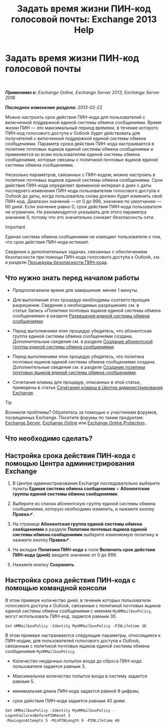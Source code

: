﻿---
title: 'Задать время жизни ПИН-код голосовой почты: Exchange 2013 Help'
TOCTitle: Задать время жизни ПИН-код голосовой почты
ms:assetid: d17f0bf6-0ad6-40a4-bdd5-f7098f39250d
ms:mtpsurl: https://technet.microsoft.com/ru-ru/library/Bb124712(v=EXCHG.150)
ms:contentKeyID: 50556488
ms.date: 05/22/2018
mtps_version: v=EXCHG.150
ms.translationtype: MT
---

# Задать время жизни ПИН-код голосовой почты

 

_**Применимо к:** Exchange Online, Exchange Server 2013, Exchange Server 2016_

_**Последнее изменение раздела:** 2013-02-22_

Можно настроить срок действия ПИН-кода для пользователей с включенной поддержкой единой системы обмена сообщениями. Время жизни ПИН — это максимальный период времени, в течение которого ПИН-код голосового доступа к Outlook будет действовать для получателей с включенной поддержкой единой системы обмена сообщениями. Параметр срока действия ПИН-кода настраивается в политике почтовых ящиков единой системы обмена сообщениями и применяется ко всем пользователям единой системы обмена сообщениями, которые связаны с политикой почтовых ящиков единой системы обмена сообщениями.

Несколько параметров, связанных с ПИН-кодом, можно настроить в политике почтовых ящиков единой системы обмена сообщениями. Срок действия ПИН-кода определяет временной интервал в днях с даты последнего изменения ПИН-кода пользователем голосового доступа к Outlook до даты, когда пользователь снова должен будет изменить свой ПИН-код. Диапазон значений — от 0 до 999, значение по умолчанию — 60 дней. Если значение равно 0, срок действия ПИН-кода пользователя не ограничен. Не рекомендуется указывать для этого параметра значение 0, потому что это значительно снижает безопасность сети.

> [!IMPORTANT]  
> Единая система обмена сообщениями не извещает пользователя о том, что срок действия ПИН-кода истекает.


Сведения о дополнительных задачах, связанных с обеспечением безопасности при помощи ПИН-кода голосового доступа к Outlook, см. в разделе [Процедуры безопасности ПИН-кода](pin-security-procedures-exchange-2013-help.md).

## Что нужно знать перед началом работы

  - Предполагаемое время для завершения: менее 1 минуты.

  - Для выполнения этих процедур необходимы соответствующие разрешения. Сведения о необходимых разрешениях см. в статье Запись «Политики почтовых ящиков единой системы обмена сообщениями» в разделе [Разрешения единой системы обмена сообщениями](unified-messaging-permissions-exchange-2013-help.md).

  - Перед выполнением этих процедур убедитесь, что абонентская группа единой системы обмена сообщениями создана. Дополнительные сведения см. в разделе [Создание абонентской группы единой системы обмена сообщениями](create-a-um-dial-plan-exchange-2013-help.md).

  - Перед выполнением этих процедур убедитесь, что политика почтовых ящиков единой системы обмена сообщениями создана. Дополнительные сведения см. в разделе [Создание политики почтовых ящиков единой системы обмена сообщениями](create-a-um-mailbox-policy-exchange-2013-help.md).

  - Сочетания клавиш для процедур, описанных в этой статье, приведены в статье [Сочетания клавиш в Центре администрирования Exchange](keyboard-shortcuts-in-the-exchange-admin-center-exchange-online-protection-help.md).

> [!TIP]  
> Возникли проблемы? Обратитесь за помощью к участникам форумов, посвященных Exchange. Посетите форумы по таким продуктам: <a href="https://go.microsoft.com/fwlink/p/?linkid=60612">Exchange Server</a>, <a href="https://go.microsoft.com/fwlink/p/?linkid=267542">Exchange Online</a> или <a href="https://go.microsoft.com/fwlink/p/?linkid=285351">Exchange Online Protection</a>..


## Что необходимо сделать?

## Настройка срока действия ПИН-кода с помощью Центра администрирования Exchange

1.  В Центре администрирования Exchange последовательно выберите пункты **Единая система обмена сообщениями** \> **Абонентские группы единой системы обмена сообщениями**.

2.  Выберите из списка абонентскую группу единой системы обмена сообщениями, которую необходимо изменить, и нажмите кнопку **Правка**![Значок редактирования](images/Bb124582.6f53ccb2-1f13-4c02-bea0-30690e6ea71d(EXCHG.150).gif "Значок редактирования").

3.  На странице **Абонентская группа единой системы обмена сообщениями** в разделе **Политики почтовых ящиков единой системы обмена сообщениями** выберите изменяемую политику и нажмите кнопку **Правка**![Значок редактирования](images/Bb124582.6f53ccb2-1f13-4c02-bea0-30690e6ea71d(EXCHG.150).gif "Значок редактирования").

4.  На вкладке **Политики ПИН-кода** в поле **Включить срок действия ПИН-кода (дней)** введите значение от 0 до 999.

5.  Нажмите кнопку **Сохранить**.

## Настройка срока действия ПИН-кода с помощью командной консоли

В этом примере количество дней, в течение которых пользователи голосового доступа к Outlook, связанные с политикой почтовых ящиков единой системы обмена сообщениями с именем `MyUMMailboxPolicy`, могут использовать ПИН-код, задается равным 30.

    Set-UMMailboxPolicy -Identity MyUMMailboxPolicy -PINLifetime 30

В этом примере настраиваются следующие параметры, относящиеся к ПИН-кодам, для пользователей голосового доступа к Outlook, связанным с политикой почтовых ящиков единой системы обмена сообщениями `MyUMMailboxPolicy`.

  - Количество неудачных попыток входа до сброса ПИН-кода пользователя задается равным 3,

  - Максимальное количество попыток входа в систему задается равным 5.

  - минимальная длина ПИН-кода задается равной 9 цифрам,

  - срок действия ПИН-кода задается равным 40 дням.

<!-- end list -->

    Set-UMMailboxPolicy -Identity MyUMMailboxPolicy -LogonFailuresBeforePINReset 3
    -MaxLogonAttempts 5 -MinPINLength 9 -PINLifetime 40

